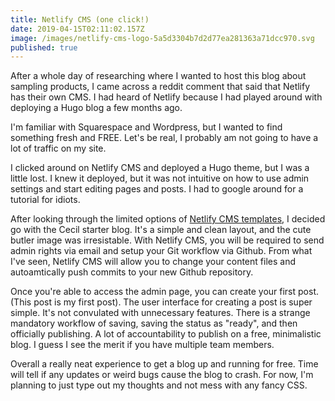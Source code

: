 ```yaml
---
title: Netlify CMS (one click!)
date: 2019-04-15T02:11:02.157Z
image: /images/netlify-cms-logo-5a5d3304b7d2d77ea281363a71dcc970.svg
published: true
---
```

After a whole day of researching where I wanted to host this blog about sampling products, I came across a reddit comment that said that Netlify has their own CMS. I had heard of Netlify because I had played around with deploying a Hugo blog a few months ago.

I'm familiar with Squarespace and Wordpress, but I wanted to find something fresh and FREE. Let's be real, I probably am not going to have a lot of traffic on my site.

I clicked around on Netlify CMS and deployed a Hugo theme, but I was a little lost. I knew it deployed, but it was not intuitive on how to use admin settings and start editing pages and posts. I had to google around for a tutorial for idiots.

After looking through the limited options of [Netlify CMS templates](https://templates.netlify.com), I decided go with the Cecil starter blog. It's a simple and clean layout, and the cute butler image was irresistable. With Netlify CMS, you will be required to send admin rights via email and setup your Git workflow via Github. From what I've seen, Netlify CMS will allow you to change your content files and autoamtically push commits to your new Github repository.

Once you're able to access the admin page, you can create your first post. (This post is my first post). The user interface for creating a post is super simple. It's not convulated with unnecessary features. There is a strange mandatory workflow of saving, saving the status as "ready", and then officially publishing. A lot of accountability to publish on a free, minimalistic blog. I guess I see the merit if you have multiple team members.

Overall a really neat experience to get a blog up and running for free. Time will tell if any updates or weird bugs cause the blog to crash. For now, I'm planning to just type out my thoughts and not mess with any fancy CSS.
